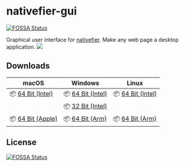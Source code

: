 # nativefier-gui
[![FOSSA Status](https://app.fossa.com/api/projects/git%2Bgithub.com%2Fmattruzzi%2Fnativefier-gui.svg?type=shield)](https://app.fossa.com/projects/git%2Bgithub.com%2Fmattruzzi%2Fnativefier-gui?ref=badge_shield)


Graphical user interface for [nativefier](https://github.com/nativefier/nativefier). Make any web page a desktop application. 
![](screenshot.png)

## Downloads

| macOS                                                                                                                     | Windows                                                                                                                 | Linux                                                                                                                   |
| ------------------------------------------------------------------------------------------------------------------------- | ----------------------------------------------------------------------------------------------------------------------- | ----------------------------------------------------------------------------------------------------------------------- |
| 📦 [64 Bit (Intel)](https://github.com/mattruzzi/nativefier-gui/releases/latest/download/nativefier-gui-darwin-x64.zip)   | 📦 [64 Bit (Intel)](https://github.com/mattruzzi/nativefier-gui/releases/latest/download/nativefier-gui-win32-x64.zip)  | 📦 [64 Bit (Intel)](https://github.com/mattruzzi/nativefier-gui/releases/latest/download/nativefier-gui-linux-x64.zip)  |
|                                                                                                                           | 📦 [32 Bit (Intel)](https://github.com/mattruzzi/nativefier-gui/releases/latest/download/nativefier-gui-win32-ia32.zip) | |
| 📦 [64 Bit (Apple)](https://github.com/mattruzzi/nativefier-gui/releases/latest/download/nativefier-gui-darwin-arm64.zip) | 📦 [64 Bit (Arm)](https://github.com/mattruzzi/nativefier-gui/releases/latest/download/nativefier-gui-win32-arm64.zip)  | 📦 [64 Bit (Arm)](https://github.com/mattruzzi/nativefier-gui/releases/latest/download/nativefier-gui-linux-arm64.zip)  |


## License
[![FOSSA Status](https://app.fossa.com/api/projects/git%2Bgithub.com%2Fmattruzzi%2Fnativefier-gui.svg?type=large)](https://app.fossa.com/projects/git%2Bgithub.com%2Fmattruzzi%2Fnativefier-gui?ref=badge_large)